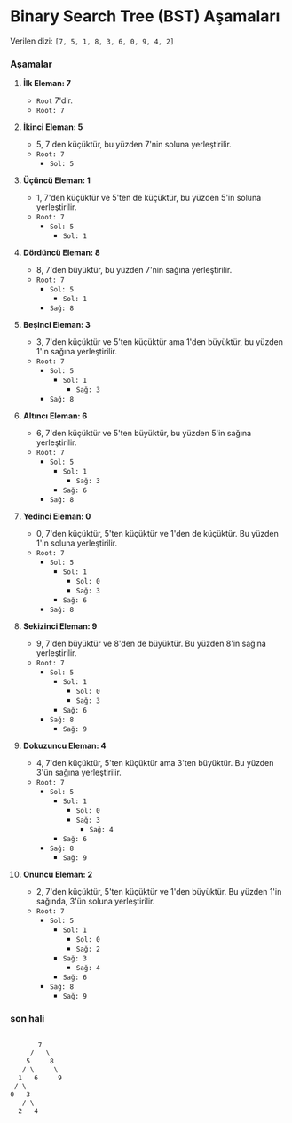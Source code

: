 # Binary Search Tree (BST) Aşamaları

Verilen dizi: `[7, 5, 1, 8, 3, 6, 0, 9, 4, 2]`

### Aşamalar

1. **İlk Eleman: 7**
   - `Root` 7'dir.
   - `Root: 7`

2. **İkinci Eleman: 5**
   - 5, 7'den küçüktür, bu yüzden 7'nin soluna yerleştirilir.
   - `Root: 7`
     - `Sol: 5`

3. **Üçüncü Eleman: 1**
   - 1, 7'den küçüktür ve 5'ten de küçüktür, bu yüzden 5'in soluna yerleştirilir.
   - `Root: 7`
     - `Sol: 5`
       - `Sol: 1`

4. **Dördüncü Eleman: 8**
   - 8, 7'den büyüktür, bu yüzden 7'nin sağına yerleştirilir.
   - `Root: 7`
     - `Sol: 5`
       - `Sol: 1`
     - `Sağ: 8`

5. **Beşinci Eleman: 3**
   - 3, 7'den küçüktür ve 5'ten küçüktür ama 1'den büyüktür, bu yüzden 1'in sağına yerleştirilir.
   - `Root: 7`
     - `Sol: 5`
       - `Sol: 1`
         - `Sağ: 3`
     - `Sağ: 8`

6. **Altıncı Eleman: 6**
   - 6, 7'den küçüktür ve 5'ten büyüktür, bu yüzden 5'in sağına yerleştirilir.
   - `Root: 7`
     - `Sol: 5`
       - `Sol: 1`
         - `Sağ: 3`
       - `Sağ: 6`
     - `Sağ: 8`

7. **Yedinci Eleman: 0**
   - 0, 7'den küçüktür, 5'ten küçüktür ve 1'den de küçüktür. Bu yüzden 1'in soluna yerleştirilir.
   - `Root: 7`
     - `Sol: 5`
       - `Sol: 1`
         - `Sol: 0`
         - `Sağ: 3`
       - `Sağ: 6`
     - `Sağ: 8`

8. **Sekizinci Eleman: 9**
   - 9, 7'den büyüktür ve 8'den de büyüktür. Bu yüzden 8'in sağına yerleştirilir.
   - `Root: 7`
     - `Sol: 5`
       - `Sol: 1`
         - `Sol: 0`
         - `Sağ: 3`
       - `Sağ: 6`
     - `Sağ: 8`
       - `Sağ: 9`

9. **Dokuzuncu Eleman: 4**
   - 4, 7'den küçüktür, 5'ten küçüktür ama 3'ten büyüktür. Bu yüzden 3'ün sağına yerleştirilir.
   - `Root: 7`
     - `Sol: 5`
       - `Sol: 1`
         - `Sol: 0`
         - `Sağ: 3`
           - `Sağ: 4`
       - `Sağ: 6`
     - `Sağ: 8`
       - `Sağ: 9`

10. **Onuncu Eleman: 2**
    - 2, 7'den küçüktür, 5'ten küçüktür ve 1'den büyüktür. Bu yüzden 1'in sağında, 3'ün soluna yerleştirilir.
    - `Root: 7`
      - `Sol: 5`
        - `Sol: 1`
          - `Sol: 0`
          - `Sağ: 2`
        - `Sağ: 3`
          - `Sağ: 4`
        - `Sağ: 6`
      - `Sağ: 8`
        - `Sağ: 9`
### son hali 


```md

       7
     /   \
    5     8
   / \     \
  1   6     9
 / \
0   3
   / \
  2   4
```
